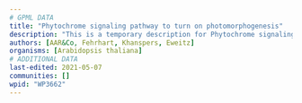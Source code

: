 ```yaml
---
# GPML DATA
title: "Phytochrome signaling pathway to turn on photomorphogenesis"
description: "This is a temporary description for Phytochrome signaling pathway to turn on photomorphogenesis"
authors: [AAR&Co, Fehrhart, Khanspers, Eweitz]
organisms: [Arabidopsis thaliana]
# ADDITIONAL DATA
last-edited: 2021-05-07
communities: []
wpid: "WP3662"
---
```

